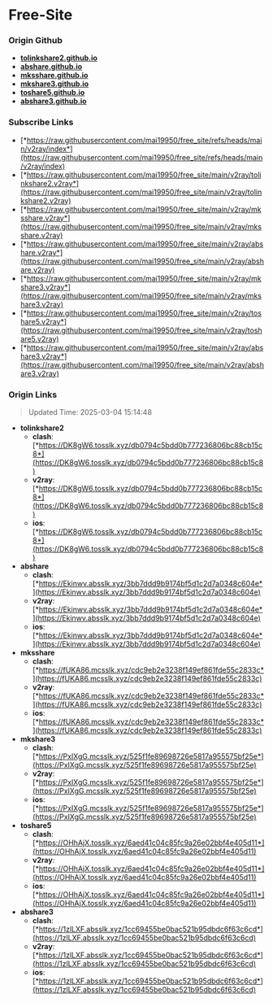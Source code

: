 # Free-Site

### Origin Github

- [**tolinkshare2.github.io**](https://github.com/tolinkshare2/tolinkshare2.github.io)
- [**abshare.github.io**](https://github.com/abshare/abshare.github.io)
- [**mksshare.github.io**](https://github.com/mksshare/mksshare.github.io)
- [**mkshare3.github.io**](https://github.com/mkshare3/mkshare3.github.io)
- [**toshare5.github.io**](https://github.com/toshare5/toshare5.github.io)
- [**abshare3.github.io**](https://github.com/abshare3/abshare3.github.io)

### Subscribe Links

- [*https://raw.githubusercontent.com/mai19950/free_site/refs/heads/main/v2ray/index*](https://raw.githubusercontent.com/mai19950/free_site/refs/heads/main/v2ray/index)
- [*https://raw.githubusercontent.com/mai19950/free_site/main/v2ray/tolinkshare2.v2ray*](https://raw.githubusercontent.com/mai19950/free_site/main/v2ray/tolinkshare2.v2ray)
- [*https://raw.githubusercontent.com/mai19950/free_site/main/v2ray/mksshare.v2ray*](https://raw.githubusercontent.com/mai19950/free_site/main/v2ray/mksshare.v2ray)
- [*https://raw.githubusercontent.com/mai19950/free_site/main/v2ray/abshare.v2ray*](https://raw.githubusercontent.com/mai19950/free_site/main/v2ray/abshare.v2ray)
- [*https://raw.githubusercontent.com/mai19950/free_site/main/v2ray/mkshare3.v2ray*](https://raw.githubusercontent.com/mai19950/free_site/main/v2ray/mkshare3.v2ray)
- [*https://raw.githubusercontent.com/mai19950/free_site/main/v2ray/toshare5.v2ray*](https://raw.githubusercontent.com/mai19950/free_site/main/v2ray/toshare5.v2ray)
- [*https://raw.githubusercontent.com/mai19950/free_site/main/v2ray/abshare3.v2ray*](https://raw.githubusercontent.com/mai19950/free_site/main/v2ray/abshare3.v2ray)

### Origin Links

> Updated Time: 2025-03-04 15:14:48

- **tolinkshare2**
  - **clash**: [*https://DK8gW6.tosslk.xyz/db0794c5bdd0b777236806bc88cb15c8*](https://DK8gW6.tosslk.xyz/db0794c5bdd0b777236806bc88cb15c8)
  - **v2ray**: [*https://DK8gW6.tosslk.xyz/db0794c5bdd0b777236806bc88cb15c8*](https://DK8gW6.tosslk.xyz/db0794c5bdd0b777236806bc88cb15c8)
  - **ios**: [*https://DK8gW6.tosslk.xyz/db0794c5bdd0b777236806bc88cb15c8*](https://DK8gW6.tosslk.xyz/db0794c5bdd0b777236806bc88cb15c8)
- **abshare**
  - **clash**: [*https://Ekinwv.absslk.xyz/3bb7ddd9b9174bf5d1c2d7a0348c604e*](https://Ekinwv.absslk.xyz/3bb7ddd9b9174bf5d1c2d7a0348c604e)
  - **v2ray**: [*https://Ekinwv.absslk.xyz/3bb7ddd9b9174bf5d1c2d7a0348c604e*](https://Ekinwv.absslk.xyz/3bb7ddd9b9174bf5d1c2d7a0348c604e)
  - **ios**: [*https://Ekinwv.absslk.xyz/3bb7ddd9b9174bf5d1c2d7a0348c604e*](https://Ekinwv.absslk.xyz/3bb7ddd9b9174bf5d1c2d7a0348c604e)
- **mksshare**
  - **clash**: [*https://fUKA86.mcsslk.xyz/cdc9eb2e3238f149ef861fde55c2833c*](https://fUKA86.mcsslk.xyz/cdc9eb2e3238f149ef861fde55c2833c)
  - **v2ray**: [*https://fUKA86.mcsslk.xyz/cdc9eb2e3238f149ef861fde55c2833c*](https://fUKA86.mcsslk.xyz/cdc9eb2e3238f149ef861fde55c2833c)
  - **ios**: [*https://fUKA86.mcsslk.xyz/cdc9eb2e3238f149ef861fde55c2833c*](https://fUKA86.mcsslk.xyz/cdc9eb2e3238f149ef861fde55c2833c)
- **mkshare3**
  - **clash**: [*https://PxIXgG.mcsslk.xyz/525f1fe89698726e5817a955575bf25e*](https://PxIXgG.mcsslk.xyz/525f1fe89698726e5817a955575bf25e)
  - **v2ray**: [*https://PxIXgG.mcsslk.xyz/525f1fe89698726e5817a955575bf25e*](https://PxIXgG.mcsslk.xyz/525f1fe89698726e5817a955575bf25e)
  - **ios**: [*https://PxIXgG.mcsslk.xyz/525f1fe89698726e5817a955575bf25e*](https://PxIXgG.mcsslk.xyz/525f1fe89698726e5817a955575bf25e)
- **toshare5**
  - **clash**: [*https://OHhAjX.tosslk.xyz/6aed41c04c85fc9a26e02bbf4e405d11*](https://OHhAjX.tosslk.xyz/6aed41c04c85fc9a26e02bbf4e405d11)
  - **v2ray**: [*https://OHhAjX.tosslk.xyz/6aed41c04c85fc9a26e02bbf4e405d11*](https://OHhAjX.tosslk.xyz/6aed41c04c85fc9a26e02bbf4e405d11)
  - **ios**: [*https://OHhAjX.tosslk.xyz/6aed41c04c85fc9a26e02bbf4e405d11*](https://OHhAjX.tosslk.xyz/6aed41c04c85fc9a26e02bbf4e405d11)
- **abshare3**
  - **clash**: [*https://1zlLXF.absslk.xyz/1cc69455be0bac521b95dbdc6f63c6cd*](https://1zlLXF.absslk.xyz/1cc69455be0bac521b95dbdc6f63c6cd)
  - **v2ray**: [*https://1zlLXF.absslk.xyz/1cc69455be0bac521b95dbdc6f63c6cd*](https://1zlLXF.absslk.xyz/1cc69455be0bac521b95dbdc6f63c6cd)
  - **ios**: [*https://1zlLXF.absslk.xyz/1cc69455be0bac521b95dbdc6f63c6cd*](https://1zlLXF.absslk.xyz/1cc69455be0bac521b95dbdc6f63c6cd)

